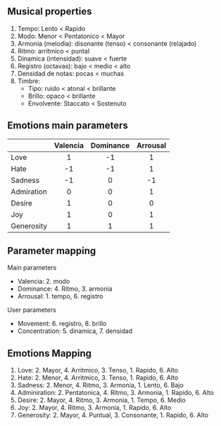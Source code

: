 ## Musical properties

1. Tempo: Lento < Rapido
2. Modo: Menor < Pentatonico < Mayor
3. Armonia (melodia): disonante (tenso) < consonante (relajado)
4. Ritmo: arritmico < puntal
5. Dinamica (intensidad): suave < fuerte
6. Registro (octavas): bajo < medio < alto
7. Densidad de notas: pocas < muchas
8. Timbre:
    * Tipo: ruido < atonal < brillante
    * Brillo: opaco < brillante
    * Envolvente: Staccato < Sostenuto

## Emotions main parameters

|       | Valencia | Dominance | Arrousal |
| :--- | :---: | :---: | :---: |
| Love | 1  | -1    | 1     |
| Hate | -1  | -1    | 1     |
| Sadness | -1  | 0    | -1     |
| Admiration | 0  | 0    | 1     |
| Desire | 1  | 0    | 0     |
| Joy | 1  | 0    | 1     |
| Generosity | 1  | 1    | 1     |

## Parameter mapping

Main parameters
* Valencia: 2. modo
* Dominance: 4. Ritmo, 3. armonia
* Arrousal: 1. tempo, 6. registro

User parameters
* Movement: 6. registro, 8. brillo
* Concentration: 5. dinamica, 7. densidad

## Emotions Mapping

1. Love: 2. Mayor, 4. Arritmico, 3. Tenso, 1. Rapido, 6. Alto
2. Hate: 2. Menor, 4. Arritmico, 3. Tenso, 1. Rapido, 6. Alto
3. Sadness: 2. Menor, 4. Ritmo, 3. Armonia, 1. Lento, 6. Bajo
4. Adminiration: 2. Pentatonica, 4. Ritmo, 3. Armonia, 1. Rapido, 6. Alto
5. Desire: 2. Mayor, 4. Ritmo, 3. Armonia, 1. Tempo, 6. Medio
6. Joy: 2. Mayor, 4. Ritmo, 3. Armonia, 1. Rapido, 6. Alto
7. Generosity: 2. Mayor, 4. Puntual, 3. Consonante, 1. Rapido, 6. Alto